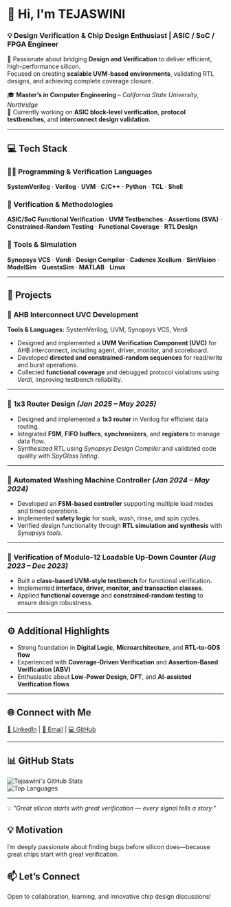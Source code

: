 # 👋 Hi, I'm TEJASWINI  
### 💡 Design Verification & Chip Design Enthusiast | ASIC / SoC / FPGA Engineer  

🚀 Passionate about bridging **Design and Verification** to deliver efficient, high-performance silicon.  
Focused on creating **scalable UVM-based environments**, validating RTL designs, and achieving complete coverage closure.  

🎓 **Master’s in Computer Engineering** – *California State University, Northridge*  
🌱 Currently working on **ASIC block-level verification**, **protocol testbenches**, and **interconnect design validation**.  

---

## 💻 Tech Stack  

### 🧑‍💻 Programming & Verification Languages  
**SystemVerilog** · **Verilog** · **UVM** · **C/C++** · **Python** · **TCL** · **Shell**

### 🏢 Verification & Methodologies  
**ASIC/SoC Functional Verification** · **UVM Testbenches** · **Assertions (SVA)** · **Constrained-Random Testing** · **Functional Coverage** · **RTL Design**

### 🧰 Tools & Simulation  
**Synopsys VCS** · **Verdi** · **Design Compiler** · **Cadence Xcelium** · **SimVision** · **ModelSim** · **QuestaSim** · **MATLAB** · **Linux**  

---

## 🌟 Projects  

### 🔹 **AHB Interconnect UVC Development**  
**Tools & Languages:** SystemVerilog, UVM, Synopsys VCS, Verdi  
- Designed and implemented a **UVM Verification Component (UVC)** for AHB interconnect, including agent, driver, monitor, and scoreboard.  
- Developed **directed and constrained-random sequences** for read/write and burst operations.  
- Collected **functional coverage** and debugged protocol violations using *Verdi*, improving testbench reliability.  

---

### 🔹 **1x3 Router Design** *(Jan 2025 – May 2025)*  
- Designed and implemented a **1x3 router** in Verilog for efficient data routing.  
- Integrated **FSM**, **FIFO buffers**, **synchronizers**, and **registers** to manage data flow.  
- Synthesized RTL using *Synopsys Design Compiler* and validated code quality with *SpyGlass linting*.  

---

### 🔹 **Automated Washing Machine Controller** *(Jan 2024 – May 2024)*  
- Developed an **FSM-based controller** supporting multiple load modes and timed operations.  
- Implemented **safety logic** for soak, wash, rinse, and spin cycles.  
- Verified design functionality through **RTL simulation and synthesis** with *Synopsys tools*.  

---

### 🔹 **Verification of Modulo-12 Loadable Up-Down Counter** *(Aug 2023 – Dec 2023)*  
- Built a **class-based UVM-style testbench** for functional verification.  
- Implemented **interface, driver, monitor, and transaction classes**.  
- Applied **functional coverage** and **constrained-random testing** to ensure design robustness.  

---

## ⚙️ Additional Highlights  
- Strong foundation in **Digital Logic**, **Microarchitecture**, and **RTL-to-GDS flow**  
- Experienced with **Coverage-Driven Verification** and **Assertion-Based Verification (ABV)**  
- Enthusiastic about **Low-Power Design**, **DFT**, and **AI-assisted Verification flows**

---

## 🌐 Connect with Me  
[💼 LinkedIn](www.linkedin.com/in/tejaswini-katari-b1650b214/) | [📧 Email](tejaswinikatari1709@email.com) | [💻 GitHub](https://github.com/kat1709)

---

## 📊 GitHub Stats  
![Tejaswini's GitHub Stats](https://github-readme-stats.vercel.app/api?username=YOURUSERNAME&show_icons=true&theme=radical)  
![Top Languages](https://github-readme-stats.vercel.app/api/top-langs/?username=YOURUSERNAME&layout=compact&theme=radical)

---

💡 *"Great silicon starts with great verification — every signal tells a story."*


## 💡 Motivation
I’m deeply passionate about finding bugs before silicon does—because great chips start with great verification.

## 📫 Let’s Connect
Open to collaboration, learning, and innovative chip design discussions!
